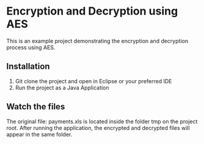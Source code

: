 # Encryption and Decryption using AES

This is an example project demonstrating the encryption and decryption process using AES.

## Installation

1. Git clone the project and open in Eclipse or your preferred IDE
2. Run the project as a Java Application

## Watch the files

The original file: payments.xls is located inside the folder tmp on the project root. After running the application, the encrypted and decrypted files will appear in the same folder.
